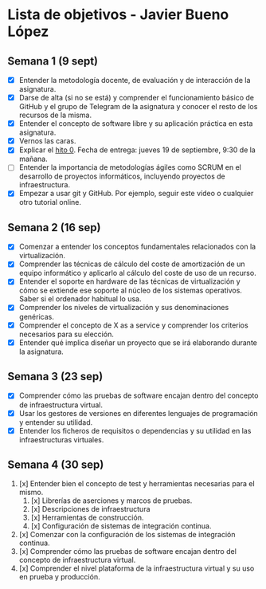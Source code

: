 # Lista de objetivos - Javier Bueno López

## Semana 1 (9 sept)

- [X] Entender la metodología docente, de evaluación y de interacción de la asignatura.
- [x] Darse de alta (si no se está) y comprender el funcionamiento básico de GitHub y el grupo de Telegram de la asignatura y conocer el resto de los recursos de la misma.
- [x] Entender el concepto de software libre y su aplicación práctica en esta asignatura.
- [x] Vernos las caras.
- [x] Explicar el [hito 0](https://github.com/JaviBL8/Playfy). Fecha de entrega: jueves 19 de septiembre, 9:30 de la mañana. 
- [ ] Entender la importancia de metodologías ágiles como SCRUM en el desarrollo de proyectos informáticos, incluyendo proyectos de infraestructura.
- [x] Empezar a usar git y GitHub. Por ejemplo, seguir este vídeo o cualquier otro tutorial online.

## Semana 2 (16 sep)

- [X] Comenzar a entender los conceptos fundamentales relacionados con la virtualización.
- [X] Comprender las técnicas de cálculo del coste de amortización de un equipo informático y aplicarlo al cálculo del coste de uso de un recurso.
- [X] Entender el soporte en hardware de las técnicas de virtualización y cómo se extiende ese soporte al núcleo de los sistemas operativos. Saber si el ordenador habitual lo usa.
- [X] Comprender los niveles de virtualización y sus denominaciones genéricas.
- [X] Comprender el concepto de X as a service y comprender los criterios necesarios para su elección.
- [X] Entender qué implica diseñar un proyecto que se irá elaborando durante la asignatura.

## Semana 3 (23 sep)

- [X] Comprender cómo las pruebas de software encajan dentro del concepto de infraestructura virtual.
- [X] Usar los gestores de versiones en diferentes lenguajes de programación y entender su utilidad.
- [X] Entender los ficheros de requisitos o dependencias y su utilidad en las infraestructuras virtuales.

## Semana 4 (30 sep)
1. [x] Entender bien el concepto de test y herramientas necesarias para el mismo.
   1. [x] Librerías de aserciones y marcos de pruebas.
   2. [x] Descripciones de infraestructura
   3. [x] Herramientas de construcción.
   4. [x] Configuración de sistemas de integración continua.
2. [x] Comenzar con la configuración de los sistemas de integración continua.
3. [x] Comprender cómo las pruebas de software encajan dentro del concepto de infraestructura virtual.
4. [x] Comprender el nivel plataforma de la infraestructura virtual y su uso en prueba y producción.

